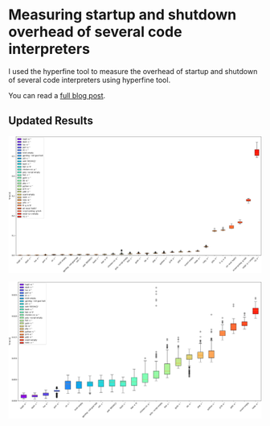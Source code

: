 # Measuring startup and shutdown overhead of several code interpreters

I used the hyperfine tool to measure the overhead of startup and shutdown of several code interpreters using hyperfine tool.

You can read a [full blog post](https://dev.to/serpent7776/measuring-startup-and-shutdown-overhead-of-several-code-interpreters-5hbl).

## Updated Results

![Full plot](full2.png)

![Zoomed plot](zoom2.png)
